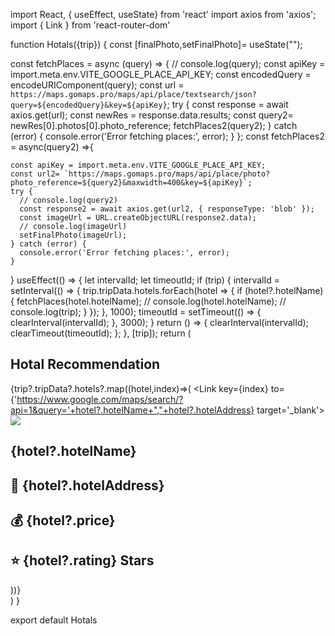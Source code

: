 import React, { useEffect, useState} from 'react'
import axios from 'axios';
import { Link } from 'react-router-dom'

function Hotals({trip}) {
  const [finalPhoto,setFinalPhoto]= useState("");

  const fetchPlaces = async (query) => {
    // console.log(query);
    const apiKey = import.meta.env.VITE_GOOGLE_PLACE_API_KEY;
    const encodedQuery = encodeURIComponent(query);
    const url = `https://maps.gomaps.pro/maps/api/place/textsearch/json?query=${encodedQuery}&key=${apiKey}`;
    try {
      const response = await axios.get(url);
      const newRes = response.data.results;
      const query2= newRes[0].photos[0].photo_reference;
      fetchPlaces2(query2);
    } catch (error) {
      console.error('Error fetching places:', error);
    }
  };
  const fetchPlaces2 = async(query2) =>{
     
    const apiKey = import.meta.env.VITE_GOOGLE_PLACE_API_KEY;
    const url2= `https://maps.gomaps.pro/maps/api/place/photo?photo_reference=${query2}&maxwidth=400&key=${apiKey}`;
    try {
      // console.log(query2)
      const response2 = await axios.get(url2, { responseType: 'blob' });
      const imageUrl = URL.createObjectURL(response2.data);
      // console.log(imageUrl)
      setFinalPhoto(imageUrl);
    } catch (error) {
      console.error('Error fetching places:', error);
    }
  }
  useEffect(() => {
    let intervalId;
    let timeoutId;
    if (trip) {
      intervalId = setInterval(() => {
        trip.tripData.hotels.forEach(hotel => {
          if (hotel?.hotelName) {
            fetchPlaces(hotel.hotelName);
            // console.log(hotel.hotelName);
            // console.log(trip);
          }
        });
      }, 1000); 
      timeoutId = setTimeout(() => {
        clearInterval(intervalId);
      }, 3000); 
    }
    return () => {
      clearInterval(intervalId);
      clearTimeout(timeoutId);
    };
  }, [trip]);
  return (
    <div>
      <h2 className='font-bold text-xl mt-5'>Hotal Recommendation</h2>
      <div className='grid grid-cols-2 md:grid-cols-3 xl:grid-cols-4 gap-5'>
        {trip?.tripData?.hotels?.map((hotel,index)=>(
            <Link key={index} to={'https://www.google.com/maps/search/?api=1&query='+hotel?.hotelName+","+hotel?.hotelAddress} target='_blank'>
            <div className='hover:scale-105 transition-all cursor-pointer'>
                <img src={finalPhoto} className='rounded-2xl' />
                <div className='my-2 flex flex-col gap-2'>
                    <h2 className='font-medium'>{hotel?.hotelName}</h2>
                    <h2 className='text-xs text-gray-500'>📍 {hotel?.hotelAddress}</h2>
                    <h2 className='text-sm'>💰 {hotel?.price}</h2>
                    <h2 className='text-sm'>⭐ {hotel?.rating} Stars</h2>
                </div>
            </div>
            </Link>
        ))}
      </div>
    </div>
  )
}

export default Hotals
